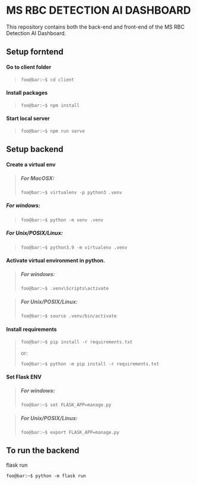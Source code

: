 # MS RBC DETECTION AI DASHBOARD

This repository contains both the back-end and front-end of the MS RBC Detection AI Dashboard.

## Setup forntend

#### Go to client folder
> ```console
> foo@bar:~$ cd client
> ```

#### Install packages
> ```console
> foo@bar:~$ npm install
> ```

#### Start local server
> ```console
> foo@bar:~$ npm run serve
> ```

## Setup backend

#### Create a virtual env
> ##### For MacOSX:
> ```console
> foo@bar:~$ virtualenv -p python3 .venv
> ```

##### For windows:
> ```console
> foo@bar:~$ python -m venv .venv
> ```

##### For Unix/POSIX/Linux:
> ```console
> foo@bar:~$ python3.9 -m virtualenv .venv
> ```

#### Activate virtual environment in python.<br>
> ##### For windows:
> ```console
> foo@bar:~$ .venv\Scripts\activate
> ```

> ##### For Unix/POSIX/Linux:
> ```console
> foo@bar:~$ source .venv/bin/activate
> ```

#### Install requirements
> ```console
> foo@bar:~$ pip install -r requirements.txt
> ```
> or:
> ```console
> foo@bar:~$ python -m pip install -r requirements.txt
> ```


#### Set Flask ENV
> ##### For windows:
> ```console
> foo@bar:~$ set FLASK_APP=manage.py
> ```

> ##### For Unix/POSIX/Linux:<br>
> ```console
> foo@bar:~$ export FLASK_APP=manage.py
> ```

## To run the backend
flask run <br>
```console
foo@bar:~$ python -m flask run
```
